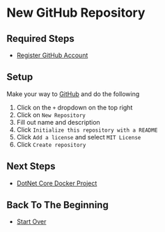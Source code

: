 # New GitHub Repository

## Required Steps

- [Register GitHub Account](/setup/register-github-account.md)

## Setup

Make your way to [GitHub](https://github.com) and do the following

1. Click on the `+` dropdown on the top right
2. Click on `New Repository`
3. Fill out name and description
4. Click `Initialize this repository with a README`
5. Click `Add a license` and select `MIT License`
6. Click `Create repository`

## Next Steps

- [DotNet Core Docker Project](/web/dotnet-core-docker-project.md)

## Back To The Beginning

- [Start Over](/README.md)
